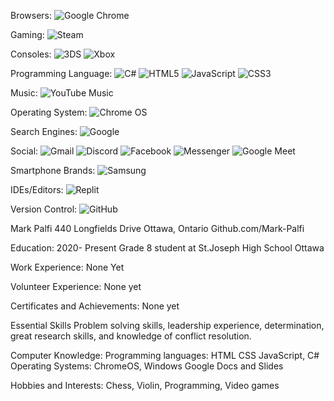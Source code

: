 Browsers:
![Google Chrome](https://img.shields.io/badge/Google%20Chrome-4285F4?style=for-the-badge&logo=GoogleChrome&logoColor=white)

Gaming:
![Steam](https://img.shields.io/badge/steam-%23000000.svg?style=for-the-badge&logo=steam&logoColor=white)

Consoles:
![3DS](https://img.shields.io/badge/3DS-D12228?style=for-the-badge&logo=nintendo-3ds&logoColor=white)
![Xbox](https://img.shields.io/badge/xbox-%23107C10.svg?style=for-the-badge&logo=xbox&logoColor=white)

Programming Language:
![C#](https://img.shields.io/badge/c%23-%23239120.svg?style=for-the-badge&logo=c-sharp&logoColor=white)
![HTML5](https://img.shields.io/badge/html5-%23E34F26.svg?style=for-the-badge&logo=html5&logoColor=white)
![JavaScript](https://img.shields.io/badge/javascript-%23323330.svg?style=for-the-badge&logo=javascript&logoColor=%23F7DF1E)
![CSS3](https://img.shields.io/badge/css3-%231572B6.svg?style=for-the-badge&logo=css3&logoColor=white)

Music:
![YouTube Music](https://img.shields.io/badge/YouTube_Music-FF0000?style=for-the-badge&logo=youtube-music&logoColor=white)

Operating System:
![Chrome OS](https://img.shields.io/badge/chrome%20os-3d89fc?style=for-the-badge&logo=google%20chrome&logoColor=white)

Search Engines:
![Google](https://img.shields.io/badge/google-4285F4?style=for-the-badge&logo=google&logoColor=white)

Social:
![Gmail](https://img.shields.io/badge/Gmail-D14836?style=for-the-badge&logo=gmail&logoColor=white)
![Discord](https://img.shields.io/badge/%3CServer%3E-%237289DA.svg?style=for-the-badge&logo=discord&logoColor=white)
![Facebook](https://img.shields.io/badge/Facebook-%231877F2.svg?style=for-the-badge&logo=Facebook&logoColor=white)
![Messenger](https://img.shields.io/badge/Messenger-00B2FF?style=for-the-badge&logo=messenger&logoColor=white)
![Google Meet](https://img.shields.io/badge/Google%20Meet-00897B?style=for-the-badge&logo=google-meet&logoColor=white)

Smartphone Brands:
![Samsung](https://img.shields.io/badge/Samsung-%231428A0.svg?style=for-the-badge&logo=samsung&logoColor=white)

IDEs/Editors:
![Replit](https://img.shields.io/badge/Replit-DD1200?style=for-the-badge&logo=Replit&logoColor=white)

Version Control:
![GitHub](https://img.shields.io/badge/github-%23121011.svg?style=for-the-badge&logo=github&logoColor=white)


Mark Palfi
440 Longfields Drive Ottawa, Ontario
Github.com/Mark-Palfi

Education:
2020- Present		Grade 8 student at St.Joseph High School 			Ottawa

Work Experience:
None Yet

Volunteer Experience:
None yet

Certificates and Achievements:
None yet

Essential Skills
Problem solving skills, leadership experience, determination, great research skills, and knowledge of conflict resolution.


Computer Knowledge:
Programming languages: HTML CSS JavaScript, C#
Operating Systems: ChromeOS, Windows
Google Docs and Slides

Hobbies and Interests:
Chess, Violin, Programming, Video games
